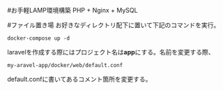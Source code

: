 #お手軽LAMP環境構築
PHP + Nginx + MySQL

#ファイル置き場
お好きなディレクトリ配下に置いて下記のコマンドを実行。

```
docker-compose up -d
```

laravelを作成する際にはプロジェクト名は**app**にする。名前を変更する際、
```
my-aravel-app/docker/web/default.conf
```
default.confに書いてあるコメント箇所を変更する。

